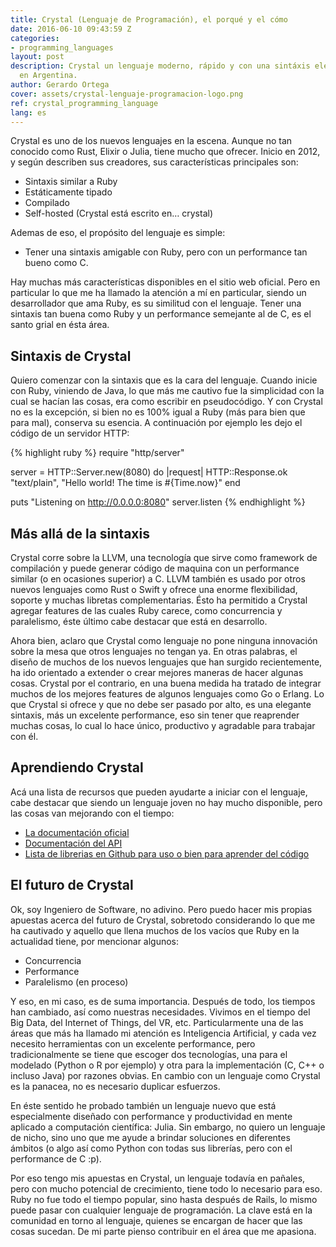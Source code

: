 ```yaml
---
title: Crystal (Lenguaje de Programación), el porqué y el cómo
date: 2016-06-10 09:43:59 Z
categories:
- programming_languages
layout: post
description: Crystal un lenguaje moderno, rápido y con una sintáxis elegante creado
  en Argentina.
author: Gerardo Ortega
cover: assets/crystal-lenguaje-programacion-logo.png
ref: crystal_programming_language
lang: es
---
```


Crystal es uno de los nuevos lenguajes en la escena. Aunque no tan conocido como Rust, Elixir o Julia, tiene mucho que ofrecer. Inicio en 2012, y según describen sus creadores, sus características principales son:

- Sintaxis similar a Ruby
- Estáticamente tipado 
- Compilado
- Self-hosted (Crystal está escrito en… crystal)

Ademas de eso, el propósito del lenguaje es simple:

- Tener una sintaxis amigable con Ruby, pero con un performance tan bueno como C.

Hay muchas más características disponibles en el sitio web oficial. Pero en particular lo que me ha llamado la atención a mí en particular, siendo un desarrollador que ama Ruby, es su similitud con el lenguaje. Tener una sintaxis tan buena como Ruby y un performance semejante al de C, es el santo grial en ésta área.

## Sintaxis de Crystal

Quiero comenzar con la sintaxis que es la cara del lenguaje. Cuando inicie con Ruby, viniendo de Java, lo que más me cautivo fue la simplicidad con la cual se hacían las cosas, era como escribir en pseudocódigo. Y con Crystal no es la excepción, si bien no es 100% igual a Ruby (más para bien que para mal), conserva su esencia. A continuación por ejemplo les dejo el código de un servidor HTTP:

{% highlight ruby %}
require "http/server"

server = HTTP::Server.new(8080) do |request|
  HTTP::Response.ok "text/plain", "Hello world! The time is #{Time.now}"
end

puts "Listening on http://0.0.0.0:8080"
server.listen
{% endhighlight %}

## Más allá de la sintaxis 

Crystal corre sobre la LLVM, una tecnología que sirve como framework de compilación y puede generar código de maquina con un performance similar (o en ocasiones superior) a C. LLVM también es usado por otros nuevos lenguajes como Rust o Swift y ofrece una enorme flexibilidad, soporte y muchas libretas complementarias. Ésto ha permitido a Crystal agregar features de las cuales Ruby carece, como concurrencia y paralelismo, éste último cabe destacar que está en desarrollo.

Ahora bien, aclaro que Crystal como lenguaje no pone ninguna innovación sobre la mesa que otros lenguajes no tengan ya. En otras palabras, el diseño de muchos de los nuevos lenguajes que han surgido recientemente, ha ido orientado a extender o crear mejores maneras de hacer algunas cosas. Crystal por el contrario, en una buena medida ha tratado de integrar muchos de los mejores features de algunos lenguajes como Go o Erlang. Lo que Crystal si ofrece y que no debe ser pasado por alto, es una elegante sintaxis, más un excelente performance, eso sin tener que reaprender muchas cosas, lo cual lo hace único, productivo y agradable para trabajar con él.

## Aprendiendo Crystal

Acá una lista de recursos que pueden ayudarte a iniciar con el lenguaje, cabe destacar que siendo un lenguaje joven no hay mucho disponible, pero las cosas van mejorando con el tiempo:

- [La documentación oficial](http://crystal-lang.org/docs/)
- [Documentación del API](http://crystal-lang.org/api/)
- [Lista de librerias en Github para uso o bien para aprender del código](https://github.com/veelenga/awesome-crystal)

## El futuro de Crystal

Ok, soy Ingeniero de Software, no adivino. Pero puedo hacer mis propias apuestas acerca del futuro de Crystal, sobretodo considerando lo que me ha cautivado y aquello que llena muchos de los vacíos que Ruby en la actualidad tiene, por mencionar algunos:

- Concurrencia
- Performance
- Paralelismo (en proceso)

Y eso, en mi caso, es de suma importancia. Después de todo, los tiempos han cambiado, así como nuestras necesidades. Vivimos en el tiempo del Big Data, del Internet of Things, del VR, etc. Particularmente una de las áreas que más ha llamado mi atención es Inteligencia Artificial, y cada vez necesito herramientas con un excelente performance, pero tradicionalmente se tiene que escoger dos tecnologías, una para el modelado (Python o R por ejemplo) y otra para la implementación (C, C++ o incluso Java) por razones obvias. En cambio con un lenguaje como Crystal es la panacea, no es necesario duplicar esfuerzos.

En éste sentido he probado también un lenguaje nuevo que está especialmente diseñado con performance y productividad en mente aplicado a computación científica: Julia. Sin embargo, no quiero un lenguaje de nicho, sino uno que me ayude a brindar soluciones en diferentes ámbitos (o algo así como Python con todas sus librerías, pero con el performance de C :p).

Por eso tengo mis apuestas en Crystal, un lenguaje todavía en pañales, pero con mucho potencial de crecimiento, tiene todo lo necesario para eso. Ruby no fue todo el tiempo popular, sino hasta después de Rails, lo mismo puede pasar con cualquier lenguaje de programación. La clave está en la comunidad en torno al lenguaje, quienes se encargan de hacer que las cosas sucedan. De mi parte pienso contribuir en el área que me apasiona.


